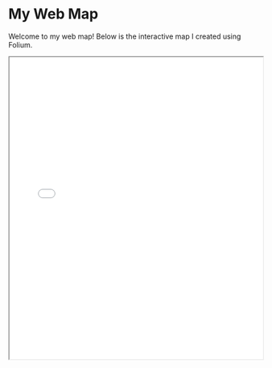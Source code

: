 # My Web Map

Welcome to my web map! Below is the interactive map I created using Folium.

<iframe src="your-repository-link/your-map-file.html" width="100%" height="600px"></iframe>
